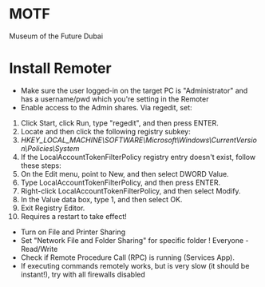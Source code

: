 # MOTF
Museum of the Future Dubai



# Install Remoter


- Make sure the user logged-in on the target PC is "Administrator" and has a username/pwd which you're setting in the Remoter
- Enable access to the Admin shares. Via regedit, set:

1. Click Start, click Run, type "regedit", and then press ENTER.
2. Locate and then click the following registry subkey:
3. *HKEY_LOCAL_MACHINE\SOFTWARE\Microsoft\Windows\CurrentVersion\Policies\System*
4. If the LocalAccountTokenFilterPolicy registry entry doesn't exist, follow these steps:
5. On the Edit menu, point to New, and then select DWORD Value.
6. Type LocalAccountTokenFilterPolicy, and then press ENTER.
7. Right-click LocalAccountTokenFilterPolicy, and then select Modify.
8. In the Value data box, type 1, and then select OK.
9. Exit Registry Editor.
10. Requires a restart to take effect!


- Turn on File and Printer Sharing
- Set "Network File and Folder Sharing" for specific folder ! Everyone - Read/Write 
- Check if Remote Procedure Call (RPC) is running (Services App).
- If executing commands remotely works, but is very slow (it should be instant!), try with all firewalls disabled

